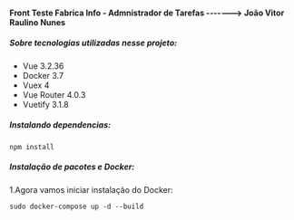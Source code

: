 #### Front Teste Fabrica Info - Admnistrador de Tarefas -------> João Vitor Raulino Nunes

##### Sobre tecnologias utilizadas nesse projeto:
- Vue 3.2.36
- Docker 3.7
- Vuex 4
- Vue Router 4.0.3
- Vuetify 3.1.8

##### Instalando dependencias:
```
npm install
```
##### Instalação de pacotes e Docker:

1.Agora vamos iniciar instalação do Docker:
```
sudo docker-compose up -d --build
```
